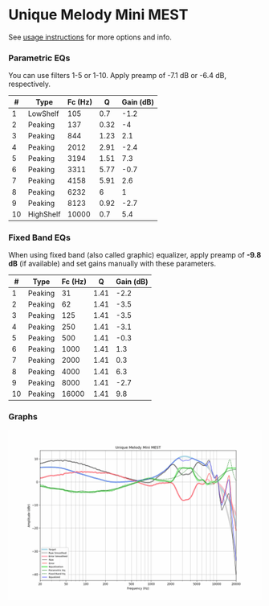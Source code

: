 # Unique Melody Mini MEST
See [usage instructions](https://github.com/jaakkopasanen/AutoEq#usage) for more options and info.

### Parametric EQs
You can use filters 1-5 or 1-10. Apply preamp of -7.1 dB or -6.4 dB, respectively.

|   # | Type      |   Fc (Hz) |    Q |   Gain (dB) |
|-----|-----------|-----------|------|-------------|
|   1 | LowShelf  |       105 | 0.7  |        -1.2 |
|   2 | Peaking   |       137 | 0.32 |        -4   |
|   3 | Peaking   |       844 | 1.23 |         2.1 |
|   4 | Peaking   |      2012 | 2.91 |        -2.4 |
|   5 | Peaking   |      3194 | 1.51 |         7.3 |
|   6 | Peaking   |      3311 | 5.77 |        -0.7 |
|   7 | Peaking   |      4158 | 5.91 |         2.6 |
|   8 | Peaking   |      6232 | 6    |         1   |
|   9 | Peaking   |      8123 | 0.92 |        -2.7 |
|  10 | HighShelf |     10000 | 0.7  |         5.4 |

### Fixed Band EQs
When using fixed band (also called graphic) equalizer, apply preamp of **-9.8 dB** (if available) and set gains manually with these parameters.

|   # | Type    |   Fc (Hz) |    Q |   Gain (dB) |
|-----|---------|-----------|------|-------------|
|   1 | Peaking |        31 | 1.41 |        -2.2 |
|   2 | Peaking |        62 | 1.41 |        -3.5 |
|   3 | Peaking |       125 | 1.41 |        -3.5 |
|   4 | Peaking |       250 | 1.41 |        -3.1 |
|   5 | Peaking |       500 | 1.41 |        -0.3 |
|   6 | Peaking |      1000 | 1.41 |         1.3 |
|   7 | Peaking |      2000 | 1.41 |         0.3 |
|   8 | Peaking |      4000 | 1.41 |         6.3 |
|   9 | Peaking |      8000 | 1.41 |        -2.7 |
|  10 | Peaking |     16000 | 1.41 |         9.8 |

### Graphs
![](./Unique%20Melody%20Mini%20MEST.png)
